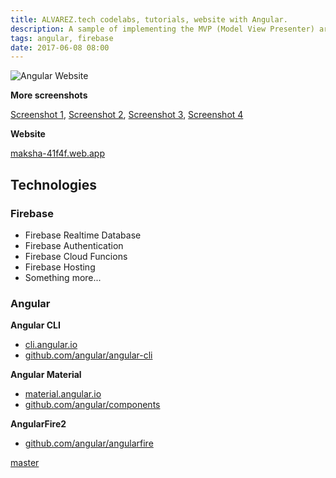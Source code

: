 ```yaml
---
title: ALVAREZ.tech codelabs, tutorials, website with Angular. 
description: A sample of implementing the MVP (Model View Presenter) architecture pattern in an Android application.
tags: angular, firebase
date: 2017-06-08 08:00
---
```


![Angular Website](/images/projects/angular/angular-website-1.jpg)

__More screenshots__

[Screenshot 1](/images/projects/angular/angular-website-1.png), 
[Screenshot 2](/images/projects/angular/angular-website-2.png), 
[Screenshot 3](/images/projects/angular/angular-website-3.png), 
[Screenshot 4](/images/projects/angular/angular-website-4.png)

__Website__

[maksha-41f4f.web.app](https://maksha-41f4f.web.app/)

## Technologies

### Firebase

* Firebase Realtime Database
* Firebase Authentication
* Firebase Cloud Funcions
* Firebase Hosting
* Something more...
  
### Angular
  
__Angular CLI__

* [cli.angular.io](https://cli.angular.io/)
* [github.com/angular/angular-cli](https://github.com/angular/angular-cli)
  
__Angular Material__

* [material.angular.io](https://material.angular.io/)
* [github.com/angular/components](https://github.com/angular/components)
  
__AngularFire2__

* [github.com/angular/angularfire](https://github.com/angular/angularfire)

[master](https://github.com/alvareztech/maksha-web)
